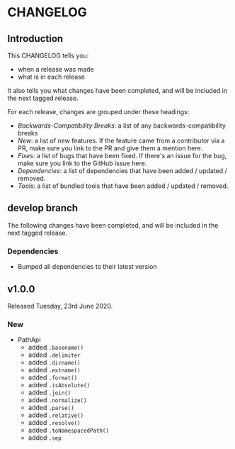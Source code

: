# CHANGELOG

## Introduction

This CHANGELOG tells you:

* when a release was made
* what is in each release

It also tells you what changes have been completed, and will be included in the next tagged release.

For each release, changes are grouped under these headings:

* _Backwards-Compatibility Breaks_: a list of any backwards-compatibility breaks
* _New_: a list of new features. If the feature came from a contributor via a PR, make sure you link to the PR and give them a mention here.
* _Fixes_: a list of bugs that have been fixed. If there's an issue for the bug, make sure you link to the GitHub issue here.
* _Dependencies_: a list of dependencies that have been added / updated / removed.
* _Tools_: a list of bundled tools that have been added / updated / removed.

## develop branch

The following changes have been completed, and will be included in the next tagged release.

### Dependencies

* Bumped all dependencies to their latest version

## v1.0.0

Released Tuesday, 23rd June 2020.

### New

* PathApi
  - added `.basename()`
  - added `.delimiter`
  - added `.dirname()`
  - added `.extname()`
  - added `.format()`
  - added `.isAbsolute()`
  - added `.join()`
  - added `.normalize()`
  - added `.parse()`
  - added `.relative()`
  - added `.resolve()`
  - added `.toNamespacedPath()`
  - added `.sep`
